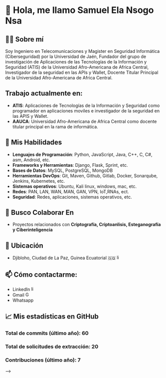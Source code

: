 # 👋 Hola, me llamo Samuel Ela Nsogo Nsa

## 👨‍💻 Sobre mí
Soy Ingeniero en Telecomunicaciones y Magister en Seguridad Informática (Ciberseguridad) por la Universidad de Jaén, Fundador del grupo de investigación de Aplicaciones de las Tecnologías de la Información y Seguridad (ATIS) de la Universidad Afro-Americana de Africa Central, Investigador de la seguridad en las APIs y Wallet, Docente Titular Principal de la Universidad Afro-Americana de Africa Central.

## Trabajo actualmente en:
- **ATIS**: Aplicaciones de Tecnologías de la Información y Seguridad como programador en aplicaciones moviles e investigador de la seguridad en las APIS y Wallet.
- **AAUCA**: Universidad Afro-Americana de Africa Central como docente titular principal en la rama de informática.

## 🚀 Mis Habilidades
- **Lenguajes de Programación**: Python, JavaScript, Java, C++, C, C#, asm, Android, etc.
- **Frameworks y Herramientas**: Django, Flask, Sprint, etc.
- **Bases de Datos**: MySQL, PostgreSQL, MongoDB
- **Herramientas DevOps**: Git, Maven, Github, Gitlab,  Docker, Sonarqube, Jenkins, Kubernetes, etc.
- **Sistemas operativos**: Ubuntu, Kali linux, windows, mac, etc.
- **Redes**: PAN, LAN, WAN, MAN, GAN, VPN, IoT,RNAs, ect.
- **Seguridad**: Redes, aplicaciones, sistemas operativos, etc.

## 💞️ Busco Colaborar En
- Proyectos relacionados con **Criptografía, Criptoanlisis, Esteganografía y Ciberinteligencia**

## 📍 Ubicación
- Djibloho, Ciudad de La Paz, Guinea Ecuatorial 🇬🇶
    <a href=" https://g.co/kgs/Xmzokod" >
      <img src="[https://upload.wikimedia.org/wikipedia/commons/c/ca/LinkedIn_logo_initials.png" alt="linkedin" width="15" height="15](https://www.google.com/imgres?q=mapa%20de%20Djibloho%2C%20Guinea%20Ecuatorial&imgurl=https%3A%2F%2Fd-maps.com%2Fm%2Fafrica%2Fguineeeq%2Fguineeeq73.gif&imgrefurl=https%3A%2F%2Fd-maps.com%2Fcarte.php%3Fnum_car%3D238267%26lang%3Des&docid=dLtKpg2eB7s1OM&tbnid=Cyp6iM-xljopKM&vet=12ahUKEwjO_Nakk_CMAxXFXUEAHfXkIk8QM3oECFYQAA..i&w=1032&h=691&hcb=2&ved=2ahUKEwjO_Nakk_CMAxXFXUEAHfXkIk8QM3oECFYQAA)" />
    </a> 
 

## 📫 Cómo contactarme:
- LinkedIn
    <a href="https://www.linkedin.com/in/samuel-ela-nsogo-nsa-483949194" >
      <img src="https://upload.wikimedia.org/wikipedia/commons/c/ca/LinkedIn_logo_initials.png" alt="linkedin" width="15" height="15" />
    </a> 
- Gmail
   <a href="mailto:samuelela88@gmail.com">
      <img src="https://upload.wikimedia.org/wikipedia/commons/4/4e/Gmail_Icon.png" alt="Gmail" width="15" height="15" />
    </a> 
- Whatsapp


## 📈 Mis estadísticas en GitHub

### Total de commits (último año): 60
### Total de solicitudes de extracción: 20
### Contribuciones (último año): 7
-->
